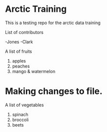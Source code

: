 # Arctic Training

This is a testing repo for the arctic data training

List of contributors

-Jones
-Clark


A list of fruits
1. apples
2. peaches
3. mango & watermelon

# Making changes to file. 

A list of vegetables
1. spinach
2. broccoli
3. beets

